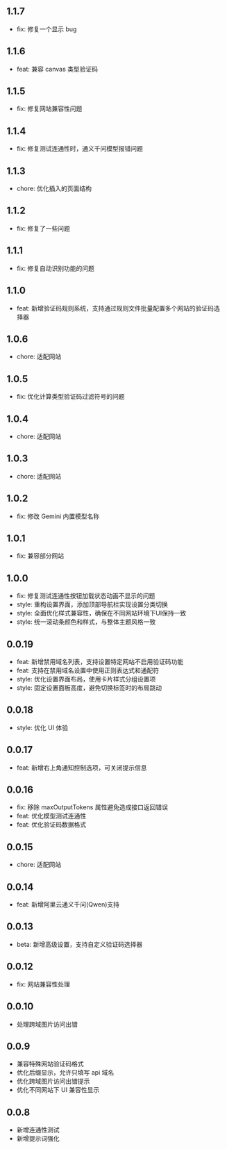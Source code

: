 ## 1.1.7

- fix: 修复一个显示 bug

## 1.1.6

- feat: 兼容 canvas 类型验证码

## 1.1.5

- fix: 修复网站兼容性问题

## 1.1.4

- fix: 修复测试连通性时，通义千问模型报错问题

## 1.1.3

- chore: 优化插入的页面结构

## 1.1.2

- fix: 修复了一些问题

## 1.1.1

- fix: 修复自动识别功能的问题

## 1.1.0

- feat: 新增验证码规则系统，支持通过规则文件批量配置多个网站的验证码选择器

## 1.0.6

- chore: 适配网站

## 1.0.5

- fix: 优化计算类型验证码过滤符号的问题

## 1.0.4

- chore: 适配网站

## 1.0.3

- chore: 适配网站

## 1.0.2

- fix: 修改 Gemini 内置模型名称

## 1.0.1

- fix: 兼容部分网站

## 1.0.0

- fix: 修复测试连通性按钮加载状态动画不显示的问题
- style: 重构设置界面，添加顶部导航栏实现设置分类切换
- style: 全面优化样式兼容性，确保在不同网站环境下UI保持一致
- style: 统一滚动条颜色和样式，与整体主题风格一致

## 0.0.19

- feat: 新增禁用域名列表，支持设置特定网站不启用验证码功能
- feat: 支持在禁用域名设置中使用正则表达式和通配符
- style: 优化设置界面布局，使用卡片样式分组设置项
- style: 固定设置面板高度，避免切换标签时的布局跳动

## 0.0.18

- style: 优化 UI 体验

## 0.0.17

- feat: 新增右上角通知控制选项，可关闭提示信息

## 0.0.16

- fix: 移除 maxOutputTokens 属性避免造成接口返回错误
- feat: 优化模型测试连通性
- feat: 优化验证码数据格式

## 0.0.15

- chore: 适配网站

## 0.0.14

- feat: 新增阿里云通义千问(Qwen)支持

## 0.0.13

- beta: 新增高级设置，支持自定义验证码选择器

## 0.0.12

- fix: 网站兼容性处理

## 0.0.10

- 处理跨域图片访问出错

## 0.0.9

- 兼容特殊网站验证码格式
- 优化后缀显示，允许只填写 api 域名
- 优化跨域图片访问出错提示
- 优化不同网站下 UI 兼容性显示

## 0.0.8

- 新增连通性测试
- 新增提示词强化

